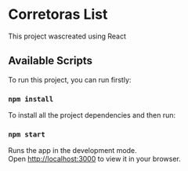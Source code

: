 # Corretoras List

This project wascreated using React

## Available Scripts

To run this project, you can run firstly:

### `npm install`
  To install all the project dependencies
and then run:
### `npm start`

Runs the app in the development mode.\
Open [http://localhost:3000](http://localhost:3000) to view it in your browser.
